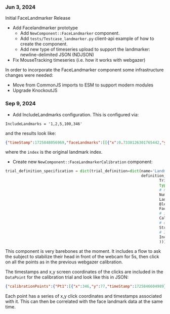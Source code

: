 ### Jun 3, 2024

Initial FaceLandmarker Release

* Add Facelandmarker prototype
  * Add `NewComponent::FaceLandmarker` component.
  * Add `tests/Testcase_landmarker.py` client-api example of how to create the component.
  * Add new type of timeseries upload to support the landmarker: newline-delimited JSON (NDJSON)
* Fix MouseTracking timeseries (i.e. how it works with webgazer)

In order to incorporate the FaceLandmarker component some infrastructure changes were needed:

* Move from CommonJS imports to ESM to support modern modules
* Upgrade KnockoutJS

### Sep 9, 2024

* Add IncludeLandmarks configuration. This is configured via:

```
IncludeLandmarks = '1,2,5,100,346'
```

and the results look like:

```json
{"timeStamp":1725848056969,"faceLandmarks":[[{"x":0.7338126301765442,"y":0.9374626278877258,"index":1},{"x":0.7265433073043823,"y":0.9391292333602905,"index":2},{"x":0.7364553213119507,"y":0.9068315029144287,"index":5}

```
where the `index` is the original landmark index.

* Create new `NewComponent::FaceLandmarkerCalibration` component:

```python
trial_definition_specification = dict(trial_definition=dict(name='Landmarker calibration',
                                                            definition_data=dict(
                                                                    TrialType='Calibration',
                                                                    type='NewComponent::FaceLandmarkCalibration',
                                                                    # number of faces expected in the interface
                                                                    NumberOfFaces=2,
                                                                    Landmarks=True,  # return Landmark data
                                                                    Blendshapes=True,  # return Blendshape data
                                                                    FaceTransformation=True,
                                                                    # indicate if the affine transform should be performed or not
                                                                    CalibrationDuration=5,
                                                                    # duration of face within view measured in seconds
                                                                    StripZCoordinates=True,
                                                                    # IncludeBlendshapes='eyeLookInRight,eyeLookInLeft',
                                                                    IncludeLandmarks = '1,2,5,100,346'
                                                                    )))
```

This component is very barebones at the moment. It includes a flow to ask the subject to stabilize their head in front of the webcam for 5s, then click on all the points as in the previous webgazer calibration.

The timestamps and x,y screen coordinates of the clicks are included in the `DataPoint` for the calibration trial and look like this in JSON:

```json
{"calibrationPoints":{"Pt1":[{"x":346,"y":77,"timeStamp":1725846604989}],"Pt2":[{"x":1196,"y":80,"timeStamp":1725846607471}],"Pt3":[{"x":2328,"y":82,"timeStamp":1725846610401}],"Pt6":[{"x":2326,"y":768,"timeStamp":1725846612052}],"Pt9":[{"x":2318,"y":1458,"timeStamp":1725846613323}],"Pt8":[{"x":1195,"y":1455,"timeStamp":1725846614703}],"Pt7":[{"x":51,"y":1453,"timeStamp":1725846616246}],"Pt4":[{"x":62,"y":772,"timeStamp":1725846617441}],"Pt5":[{"x":1200,"y":769,"timeStamp":1725846618850}]}}
```

Each point has a series of x,y click coordinates and timestamps associated with it. This can then be correlated with the face landmark data at the same time.
